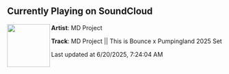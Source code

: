## Currently Playing on SoundCloud

[<img align="left" width="100" src="https://i1.sndcdn.com/artworks-Oex1FBWRuaulZ2Ng-u6xV5w-t500x500.png">](https://soundcloud.com/mdprojectuk/md-project-this-is-bounce-x-pumpingland-2025-set)

**Artist**: MD Project 

**Track**: MD Project || This is Bounce x Pumpingland 2025 Set

Last updated at 6/20/2025, 7:24:04 AM
